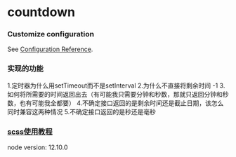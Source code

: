 # countdown

### Customize configuration
See [Configuration Reference](https://cli.vuejs.org/config/).

### 实现的功能
1.定时器为什么用setTimeout而不是setInterval
2.为什么不直接将剩余时间 -1
3.如何将所需要的时间返回出去（有可能我只需要分钟和秒数，那就只返回分钟和秒数，也有可能我全都要）
4.不确定接口返回的是剩余时间还是截止日期，该怎么同时兼容这两种情况
5.不确定接口返回的是秒还是毫秒

### [scss使用教程](https://www.jianshu.com/p/a99764ff3c41)

node version: 12.10.0